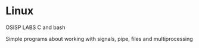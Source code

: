 # Linux
OSISP LABS
C and bash

Simple programs about working with signals, pipe, files and multiprocessing
